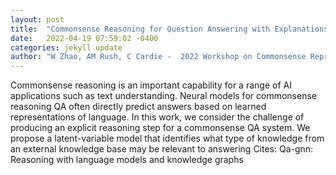 ```yaml
---
layout: post
title:  "Commonsense Reasoning for Question Answering with Explanations"
date:   2022-04-19 07:59:02 -0400
categories: jekyll update
author: "W Zhao, AM Rush, C Cardie -  2022 Workshop on Commonsense Representation and , 2022"
---
```

Commonsense reasoning is an important capability for a range of AI applications such as text understanding. Neural models for commonsense reasoning QA often directly predict answers based on learned representations of language. In this work, we consider the challenge of producing an explicit reasoning step for a commonsense QA system. We propose a latent-variable model that identifies what type of knowledge from an external knowledge base may be relevant to answering Cites: Qa-gnn: Reasoning with language models and knowledge graphs